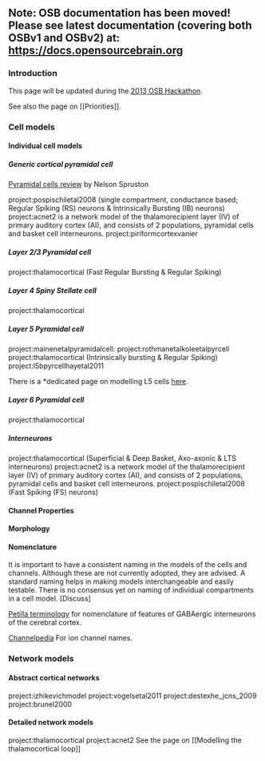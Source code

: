 ## Note: OSB documentation has been moved! Please see latest documentation (covering both OSBv1 and OSBv2) at: https://docs.opensourcebrain.org

### Introduction

This page will be updated during the [2013 OSB Hackathon](http://www.opensourcebrain.org/projects/osb/wiki/Meetings).

See also the page on [[Priorities]].

### Cell models

#### Individual cell models

##### Generic cortical pyramidal cell

[Pyramidal cells review](http://www.nature.com/nrn/journal/v9/n3/full/nrn2286.html) by Nelson Spruston

project:pospischiletal2008 (single compartment, conductance based; Regular Spiking (RS) neurons & Intrinsically Bursting (IB) neurons)
project:acnet2 is a network model of the thalamorecipient layer (IV) of primary auditory cortex (AI), and consists of 2 populations, pyramidal cells and basket cell interneurons.
project:piriformcortexvanier

##### Layer 2/3 Pyramidal cell

project:thalamocortical (Fast Regular Bursting & Regular Spiking)

##### Layer 4 Spiny Stellate cell

project:thalamocortical

##### Layer 5 Pyramidal cell

project:mainenetalpyramidalcell:
project:rothmanetalkoleetalpyrcell
project:thalamocortical (Intrinsically bursting & Regular Spiking)
project:l5bpyrcellhayetal2011

There is a \*dedicated page on modelling L5 cells [here](/projects/l5pyramidalcellmodels/wiki*).

##### Layer 6 Pyramidal cell

project:thalamocortical

##### Interneurons

project:thalamocortical (Superficial & Deep Basket, Axo-axonic & LTS interneurons)
project:acnet2 is a network model of the thalamorecipient layer (IV) of primary auditory cortex (AI), and consists of 2 populations, pyramidal cells and basket cell interneurons.
project:pospischiletal2008 (Fast Spiking (FS) neurons)

#### Channel Properties

#### Morphology

#### Nomenclature

It is important to have a consistent naming in the models of the cells and channels. Although these are not currently adopted, they are advised. A standard naming helps in making models interchangeable and easily testable. There is no consensus yet on naming of individual compartments in a cell model. [Discuss]

[Petilla terminology](http://www.ncbi.nlm.nih.gov/pubmed/18568015) for nomenclature of features of GABAergic interneurons of the cerebral cortex.

[Channelpedia](http://channelpedia.epfl.ch/ionchannels) For ion channel names.

### Network models

#### Abstract cortical networks

project:izhikevichmodel
project:vogelsetal2011
project:destexhe\_jcns\_2009
project:brunel2000

#### Detailed network models

project:thalamocortical
project:acnet2
See the page on [[Modelling the thalamocortical loop]]
